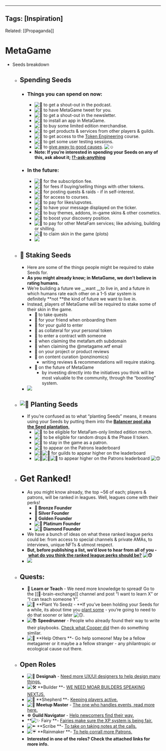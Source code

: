 
---
Tags: [Inspiration]
---
Related: [[Propaganda]]
# MetaGame
- Seeds breakdown
    - ## Spending Seeds
        - ### Things you can spend on now:
            - ![💸](https://mail.google.com/mail/e/1f4b8) to get a shout-out in the podcast.
            - ![💸](https://mail.google.com/mail/e/1f4b8) to have MetaGame tweet for you.
            - ![💸](https://mail.google.com/mail/e/1f4b8) to get a shout-out in the newsletter.
            - ![💸](https://mail.google.com/mail/e/1f4b8) to install an app in MetaGame.
            - ![💸](https://mail.google.com/mail/e/1f4b8) to buy some limited edition merchandise.
            - ![💸](https://mail.google.com/mail/e/1f4b8) to get products & services from other players & guilds.
            - ![💸](https://mail.google.com/mail/e/1f4b8) to get access to the [Token Engineering](https://email.mg2.substack.com/c/eJw9kMuOwyAMRb-mLCMezYMFi266mJ9ATnAJagIROO3k74c20kiWheRrrs-dgNCnfJgtFWKfZunY0ER8lwWJMLO9YLbBmaEfhGyZM1cnhnZgodhHRlwhLIbyjmzbxyVMQCHFj15yLRWbje6dHIB3A--11LKTDkYNo2hboVCo_nSF3QWMExp8YT5SRLaYmWgrF3W7yHstSk-MGH2IiDlEP6V13WOgo_GB5n1sQqqqN44lENYXC_UEKbgQXPJauhGNK-1DQ0u_r-ly5auXTdnHQjA9m_ody-Ynlfl2h5BnBFcl_oP3nVU6-29pMcK4oDvB6UzvG4X19chcU3UWyIhOcMWHyq267gStySghlBa9ZtXcpboVzYoEHlb8AzXgiFM) course.
            - ![💸](https://mail.google.com/mail/e/1f4b8) to get some user testing sessions.
            - ![💸](https://mail.google.com/mail/e/1f4b8) to [give away to good causes](https://email.mg2.substack.com/c/eJwtkEuOwyAQRE8TlhbgD2bBIpsscgnEp22jscGCdjy-_ZBkpFb3oqpVeuUMwpzypfZUkLyXxmsHFeEsKyBCJkeBrINXoxgZ74lXnWdjP5JQ9JQBNhNWhfkAsh92Dc5gSPHt51TylizK9UJ2zjBhrXOCcSoGObAJOgGWOzt8U83hA0QHCl6QrxSBrGpB3Mutvd_4o855ng1MEzgMLzBrjQxla1Keq0ZCjeOMMkY5rSMb1vjST9L0-Ptyt45uM2_KYQsa99O4tJGsnqks94cJeQHjq2V-o3y0SqLr3Y4Y8NIQjV3BfyHx29QHW88QIdcGvTao2MBoS0fJZTv8Q9UWWsZayYQkNdyn-hXVBmhms8EfCxeBlQ). ![☺](https://mail.google.com/mail/e/263a)️
            - **Note: If you’re interested in spending your Seeds on any of this, ask about it; [⁉-ask-anything](https://email.mg2.substack.com/c/eJwlkDGPwyAMhX9NGSMgIQ0DQ1WpQ-cbbkMEHIIugQic3uXfH22kJ1uWbT19zxoEn_KhtlSQvIvGYwMV4bcsgAiZ7AWyDk4N14FxQZzqHBvEQELRUwZYTVgU5h3Ito9LsAZDiu97TiVvyaycMB2VUAc2USnGScjOjKPomLRC9Px0NbsLEC0oeEE-UgSyqBlxK5f2duGPKheKTdk13tehfz6-7_KLhGrDGWWMclolG9a4IiZpBP697KWjq-dN2ceCxv40Nq0kq2cq8-1hQp7BuHri3wifXSXQta97DHhoiGZcwJ1weCb0wdUeIuSanNMGFesZbekguWz7_oSp9C1jrWRXSaq5S_UrqhXQeLPCP0HPfK8)**
        - ### In the future:
            - ![💸](https://mail.google.com/mail/e/1f4b8) for the subscription fee.
            - ![💸](https://mail.google.com/mail/e/1f4b8) for fees if buying/selling things with other tokens.
            - ![💸](https://mail.google.com/mail/e/1f4b8) for posting quests & raids - if in self-interest.
            - ![💸](https://mail.google.com/mail/e/1f4b8) for access to courses.
            - ![💸](https://mail.google.com/mail/e/1f4b8) to pay for likes/upvotes.
            - ![💸](https://mail.google.com/mail/e/1f4b8) to have your message displayed on the ticker.
            - ![💸](https://mail.google.com/mail/e/1f4b8) to buy themes, addons, in-game skins & other cosmetics.
            - ![💸](https://mail.google.com/mail/e/1f4b8) to boost your discovery position.
            - ![💸](https://mail.google.com/mail/e/1f4b8) to pay for other MetaFam services; like advising, building or shilling.
            - ![💸](https://mail.google.com/mail/e/1f4b8) to claim skin in the game (plots)
            - [![](https://ci5.googleusercontent.com/proxy/fIGRJMr1bErV8qZ6mRwm4vgar10Os8WHIKHqhb570bm3CLgQ58QOQBhlyACwB5aBusFIV6b99UGuAqAF6wvL0Rg_pXJ0LKGi2gQ5SlNwII9vtCyQ77f69FWrCItpimo_gYbjrZONjNjINTddy6SAUskIsJ_OJDkmzk-lNUvDfeRG-IeHVLj01MSc32qY2_W_REnesYfmYBwX5jSTZuO5t9hQBhK-tIzl_10Fl_QsZhAmFsEnAepKt2-XPs-m1eIbllJNMKsXaW__bg1L1Q_NPNXLGSRquA2mJRvYb7gOFTTn6qOoA6emhzBqUbNZEztBfeoe9pVsSO0oFP2UrVkiclQ=s0-d-e1-ft#https://cdn.substack.com/image/fetch/w_500,c_limit,f_auto,q_auto:good,fl_progressive:steep/https%3A%2F%2Fbucketeer-e05bbc84-baa3-437e-9518-adb32be77984.s3.amazonaws.com%2Fpublic%2Fimages%2F3ae3bc90-a157-4057-9722-167f5645d6a4_500x281.png)](https://email.mg2.substack.com/c/eJxVUkuO5CAMPU1ll4hPCGHBojRSL-YSkQEnhTqBDJDqrjl9k8qqJcs2xvaz_Gyh4BLTS-8xl-ZUU3ntqAN-5RVLwdQcGdPknR7lSJlonO4dHcXY-DzNCXEDv-qSDmz2w6zeQvExnPmMKMabh5aOKWIGhtbNUs2MgSQzG0aixCys6C9UOJzHYFHjE9MrBmxW_Shlzzd-v7GPKtaFLh8mF7CfnY1bDfkNFqx2xmIfp61tSryxP_8uh9-XGF19z-u0p7gkzNk_scZzQdxrxQXBxAkiTpiqzGE_sf6nFokwxo59awB423OJrRJ0bMEZzgxKqca-y7yDDf7HAF_5mqv2uHbxdt9D5rfLAbmxirRAhWx7UpWSjLV0kLMYeuEG6CdByDcbabeHpfF1i4wSSgkjVVRHO5fFrECU76e99WRb2K-lNEn_jflx_wCfHgiupiwnQ--_OtRU7XYEX14TBjAruou7ch3Am81pwYCpHoaboGg6UMLJqJjiw3BxVcnllHJFpWoquIu1KugNCyyw4Q8WpMGH)
    - ## 🥩 Staking Seeds
        - Here are some of the things people might be required to stake Seeds for.
        - **As you might already know; in MetaGame, we don’t believe in rating humans.**
        - We’re building a future we __want __to live in, and a future in which humans rate each other on a 1-5 star system is definitely **not **the kind of future we want to live in.
        - Instead, players of MetaGame will be required to stake some of their skin in the game.
            - 🥩 to take quests
            - 🥩 for your friend when onboarding them
            - 🥩 for your guild to enter
            - 🥩 as collateral for your personal token
            - 🥩 to enter a contract with someone
            - 🥩 when claiming the metafam.eth subdomain
            - 🥩 when claiming the @metagame.wtf email
            - 🥩 on your project or product reviews
            - 🥩 on content curation (ponzinomics)
                - writing reviews & recommendations will require staking.
            - 🥩 on the future of MetaGame
                - by investing directly into the initiatives you think will be most valuable to the community, through the “boosting” system.
        - [![](https://ci3.googleusercontent.com/proxy/MuREr2FenGfdd-BKfi8Y9w1QRGQvkdjmnaHVaqIUUtYpZS6S9cYfAT2wybnanlPW9W9wKhThTS-5vf_3tscPYidz_KMfa9DwobOSp1Fs7ZEHmSm2U5Kd5ejAISyBQXYGcH6RNxPYpBJlQMYyFEdoLGguxADEDJJAiwW5SkuoDfJ6WGxm86NMIifugmJeoHKM19Xmha8mXv4-TIVYKN_OiEz27mpp0ifxWaftXsYTuifg4EnKqc8wijaqe13coQFZkHyp7rLIYqouJw2VXiNAivTln4UHAMPDPTr0ZIczUaFbjXqliWpxosU9fq9ErPnWJ1jShRQb7RpomiqKyTnymkw=s0-d-e1-ft#https://cdn.substack.com/image/fetch/w_426,c_limit,f_auto,q_auto:good,fl_progressive:steep/https%3A%2F%2Fbucketeer-e05bbc84-baa3-437e-9518-adb32be77984.s3.amazonaws.com%2Fpublic%2Fimages%2F5a1c40a8-4983-4a95-81f1-3563b108de65_426x426.png)](https://email.mg2.substack.com/c/eJxVUk2PpCAQ_TXtTSMgNhw4dDaZw_4JU0Bpk1FwAWem99dv2Z42AaqgPl7lPRxUXFJ-mT2V2pzHVF87mojfZcVaMTdHwTwFb9RdMS4bbwbPlFRNKNOcETcIq6n5wGY_7Boc1JDimc97zUXzNKOYmQPQXAPzjstRjIzbgQ9yZoILeaHC4QNGhwa_ML9SxGY1z1r3chOPG_-g5XzsymFLBffZubTRU9hgQbIzVvc8LbWp6cZ__bkc8VhS8nSf12nPaclYSvhCei8VcaeKC4LLE0SeMHTYw30ixXOLvbTWqaG1AKIdxB1bLZlqwVvBLd7vWg1dER1s8DdF-C7XXNTj4uLtvocsb1cCc0MPqh20on6gZavYzFpBpFjWK4-jnAY-_tDu9rg0gVjkrGes5z0t3bHOFzlrkPXny92Gflv4f6Q02fxO5fn4gJCfCJ5SllOhd4yGmshuRwz1NWEEu6K_tKvXB3irOS0YMdPH8BNUw0bWi16RfGIcL61IXMGY0OyuGwL3iaqi2bDCAhv-Ay0-wQ8)
    - ## ![🌱](https://mail.google.com/mail/e/1f331) Planting Seeds
        - If you’re confused as to what “planting Seeds” means, it means using your Seeds by putting them into the **[Balancer pool aka the ](https://email.mg2.substack.com/c/eJwtkM2OwyAMhJ-mHCN-QhIOHPbSw75EZLCboE0gAtJt335pu5LlOcxYY30eKi0pP-2RSmWvNdfnQTbSb9moVsrsLJTngHYaJyE1Q9ujmPTEQplvmWiHsNmaT2LH6bbgoYYUX3nJjVRstWAMmZ6TGPggBY5ixIGjR-XMyL0YP61wYqDoydKd8jNFYptdaz3KRX1d5LXNkdJWOgcbtFju6OFXiAu9TfXvN-EPAq5BaHSeJDndq9sNQQxGczLaSYeSeo78dclCe1MKLgSXvI3pRIdF3wzo-rj7S8_3RXbldKWC_-l82lm236msX1cIeSXAFlleCN5eIzA33c8Y6nOmCG4j_MCpH8JvXPNCkXIjjzNUKwbBFZ-MNGoYPjAaPSWEMmI0rJVjalfR7lRhgZ3-APsRkGw)**__**[Seed plantation](https://email.mg2.substack.com/c/eJwtkM2OwyAMhJ-mHCN-QhIOHPbSw75EZLCboE0gAtJt335pu5LlOcxYY30eKi0pP-2RSmWvNdfnQTbSb9moVsrsLJTngHYaJyE1Q9ujmPTEQplvmWiHsNmaT2LH6bbgoYYUX3nJjVRstWAMmZ6TGPggBY5ixIGjR-XMyL0YP61wYqDoydKd8jNFYptdaz3KRX1d5LXNkdJWOgcbtFju6OFXiAu9TfXvN-EPAq5BaHSeJDndq9sNQQxGczLaSYeSeo78dclCe1MKLgSXvI3pRIdF3wzo-rj7S8_3RXbldKWC_-l82lm236msX1cIeSXAFlleCN5eIzA33c8Y6nOmCG4j_MCpH8JvXPNCkXIjjzNUKwbBFZ-MNGoYPjAaPSWEMmI0rJVjalfR7lRhgZ3-APsRkGw)**__[.](https://email.mg2.substack.com/c/eJwtkM2OwyAMhJ-mHCN-QhIOHPbSw75EZLCboE0gAtJt335pu5LlOcxYY30eKi0pP-2RSmWvNdfnQTbSb9moVsrsLJTngHYaJyE1Q9ujmPTEQplvmWiHsNmaT2LH6bbgoYYUX3nJjVRstWAMmZ6TGPggBY5ixIGjR-XMyL0YP61wYqDoydKd8jNFYptdaz3KRX1d5LXNkdJWOgcbtFju6OFXiAu9TfXvN-EPAq5BaHSeJDndq9sNQQxGczLaSYeSeo78dclCe1MKLgSXvI3pRIdF3wzo-rj7S8_3RXbldKWC_-l82lm236msX1cIeSXAFlleCN5eIzA33c8Y6nOmCG4j_MCpH8JvXPNCkXIjjzNUKwbBFZ-MNGoYPjAaPSWEMmI0rJVjalfR7lRhgZ3-APsRkGw)
            - ![🌱](https://mail.google.com/mail/e/1f331) to be eligible for MetaFam-only limited edition merch.
            - ![🌱](https://mail.google.com/mail/e/1f331) to be eligible for random drops & the Phase II token.
            - ![🌱](https://mail.google.com/mail/e/1f331) to stay in the game as a patron.
            - ![🌱](https://mail.google.com/mail/e/1f331) to appear on the Patrons leaderboard
            - ![🌱](https://mail.google.com/mail/e/1f331)![🌱](https://mail.google.com/mail/e/1f331) for guilds to appear higher on the leaderboard
            - ![🌱](https://mail.google.com/mail/e/1f331)![🌱](https://mail.google.com/mail/e/1f331)![🌱](https://mail.google.com/mail/e/1f331) to appear higher on the Patrons leaderboard ![🙃](https://mail.google.com/mail/e/1f643)
    - # Get Ranked!
        - As you might know already, the top ~56 of each; players & patrons, will be ranked in leagues. Well, leagues come with their perks!
            - **🥉 Bronze Founder**
            - **🥈 Silver Founder**
            - **🥇 Golden Founder**
            - **![🔘](https://mail.google.com/mail/e/1f518) Platinum Founder**
            - **![💎](https://mail.google.com/mail/e/1f48e) Diamond Founder**
        - We have a bunch of ideas on what these ranked league perks could be: from access to special channels & private AMAs, to interviews, unique NFTs & utmost respect.
        - **But, before publishing a list, we’d love to hear from all of you - [what do ](https://email.mg2.substack.com/c/eJwlkMuOhCAQRb-m2bXh5YMFi970YlaT-QFTQmmTVjCA7fj3g2NSgVAPbt1jIOMU4qHXkDI5jz4fK2qPe5oxZ4xkSxh7Z3XXdozXxGppWVd3xKV-jIgLuFnnuCFZt2F2BrIL_uznVHFBXtpwacQolWyaFmAUCq2irUU2lozi46UKm3XoDWr8YDyCRzLrV85ruonHjT9L7Pte-XD-XqVQ3j_g32jvz7B5i_H-jfGd7kVADozjIJiROICSyGRtGKpRgVAjcWUvzihjlNMSqmKVTXUp1vn3Y26SLhOv0jakDOZdmbCQqL9Cej2e4OILwZaW6fT8XyuW-3Ivm3f56NHDMKO9aOQL6T-ffkKPsaC2PWTNGkYF7RRXomku9wWXYEwo1ipSxG0oU14vmGGCBf8AncuNtw)**__**[you ](https://email.mg2.substack.com/c/eJwlkMuOhCAQRb-m2bXh5YMFi970YlaT-QFTQmmTVjCA7fj3g2NSgVAPbt1jIOMU4qHXkDI5jz4fK2qPe5oxZ4xkSxh7Z3XXdozXxGppWVd3xKV-jIgLuFnnuCFZt2F2BrIL_uznVHFBXtpwacQolWyaFmAUCq2irUU2lozi46UKm3XoDWr8YDyCRzLrV85ruonHjT9L7Pte-XD-XqVQ3j_g32jvz7B5i_H-jfGd7kVADozjIJiROICSyGRtGKpRgVAjcWUvzihjlNMSqmKVTXUp1vn3Y26SLhOv0jakDOZdmbCQqL9Cej2e4OILwZaW6fT8XyuW-3Ivm3f56NHDMKO9aOQL6T-ffkKPsaC2PWTNGkYF7RRXomku9wWXYEwo1ipSxG0oU14vmGGCBf8AncuNtw)**__**[think the ranked league perks should be?](https://email.mg2.substack.com/c/eJwlkMuOhCAQRb-m2bXh5YMFi970YlaT-QFTQmmTVjCA7fj3g2NSgVAPbt1jIOMU4qHXkDI5jz4fK2qPe5oxZ4xkSxh7Z3XXdozXxGppWVd3xKV-jIgLuFnnuCFZt2F2BrIL_uznVHFBXtpwacQolWyaFmAUCq2irUU2lozi46UKm3XoDWr8YDyCRzLrV85ruonHjT9L7Pte-XD-XqVQ3j_g32jvz7B5i_H-jfGd7kVADozjIJiROICSyGRtGKpRgVAjcWUvzihjlNMSqmKVTXUp1vn3Y26SLhOv0jakDOZdmbCQqL9Cej2e4OILwZaW6fT8XyuW-3Ivm3f56NHDMKO9aOQL6T-ffkKPsaC2PWTNGkYF7RRXomku9wWXYEwo1ipSxG0oU14vmGGCBf8AncuNtw) ![🙃](https://mail.google.com/mail/e/1f643)**
        - [![](https://ci5.googleusercontent.com/proxy/CTUrEsJBUWbWWO69R8cTllVl6Pp-j6ydTs3OlTqQCV5_VoK3uhy155eOQXMLSQ85zyN9atNgtu-YF2XpOI3mauM1CYXMd4_Mfv81G7E0hldtOSPOB84-oRyHjFiipeRf4yDe_xjiocdHhvNSgAfbz3d5pmjjUgyau4odXfa6VR6igqMV5zzJfclbi_bdoeP7bqwGnt0Mfl4gGGCm6e41mamKu_1dpkn18kH_0FfvUoGq9SboXXY69ldgl6VntwJp4YK9MCikjdjOJZF2OfsjydKqHrmQS9aCaR_14ltt-XJwXdMf0SVPwIdRJI-j7uXnC95J6P3nbsWbRK2cbk5AC2qO=s0-d-e1-ft#https://cdn.substack.com/image/fetch/w_1640,c_limit,f_auto,q_auto:good,fl_progressive:steep/https%3A%2F%2Fbucketeer-e05bbc84-baa3-437e-9518-adb32be77984.s3.amazonaws.com%2Fpublic%2Fimages%2F4c67286d-9e3c-4bc9-b8e2-a1698b6ec899_820x778.png)](https://email.mg2.substack.com/c/eJxVUkuO5CAMPU1ll4hPPrBgURqpF3OJyICToE4gA6S6a07fJFm1ZNnG2H6Wnw1knEN8qz2kXJ1qzO8dlcevtGLOGKsjYRydVWIQlHWVVa2lohOVS-MUETdwq8rxwGo_9OoMZBf8mc-IZLxalDYA0lhjbcf4RKfJdhNIS-VAS4iQGxUO69AbVPjC-A4eq1UtOe_pwZ8P9lHEWN-kQ6cM5rMxYSsht8GMxU6YzXLa0iaHB_vz73b4cw7Blve0jnsMc8SU3AtLPGXEvVTcEKw7QboTpih9mE8s_7FG0mltRFtrAF63fMBadlTUYDVnGodBirZJvIEN_gcPX-meq_S4d3G515DpclvTD0z0tpbITd1qI2stkNVAeyl0j0ZIOQpGvodBNLufK1e2yCihlDBSRDa0sambJHT5-2UeLdlm9mspVVR_Q1qeH-DigmBLynwydP2VocZit8O7_B7Rg17R3tzl-wAuNscZPcZyGHaErGhPCSdCMsn7_uaqkMsp5ZIOsirgNpQqrzbMMMOGPy2xw7I)
    - ## Quests:
        - 🧠 **Learn or Teach** - We need more knowledge to spread! Go to the [[🧠-brain-exchange]] channel and post “I want to learn X” or “I can teach someone Y”.
        - ![🌱](https://mail.google.com/mail/e/1f331) **Plant Yo Seedz - **If you’ve been holding your Seeds for a while, its about time you [plant some](https://email.mg2.substack.com/c/eJwlkM2OwyAMhJ-mHCN-Ag0HDr30sC8RGXATtAlEQLrN2y9ppJHnMGPZ-hxUnFI-zJZKJecY67GhifhXFqwVM9kL5jF4M9wHxiXxpvdskAMJZXxlxBXCYmrekWy7XYKDGlI8-5xqLshstLKaIrtz7qz2TlGvBo89lYoyRZW9rsLuA0aHBt-YjxSRLGaudSs38bjxZ5PFCt2W0lI6Cwu0bu7w42aIE34bos0zb0Y_CFQCk9465GhlL14vD0xpSVFLy63n7QVPz00S2q-cUcYop026Y50v8qVB1s_b3Xq6Trwruy0V3G_n0kqy-Ullfjwh5BnBt8p0cvhmDcPYfN1jqMeIEeyC_iJUL8xfZuOEEXPD70eohilGBR0010Kpi0hDKBgTmt01acd9alvRrI3CBCv-A_uOkjM) - you’re going to need to do that sooner or later ![🙃](https://mail.google.com/mail/e/1f643).
        - ![📚](https://mail.google.com/mail/e/1f4da) **Speedrunner** - People who already found their way to write their playbooks. [Check what Cooper did](https://email.mg2.substack.com/c/eJwlkMGOhCAMhp9mOE4oKMqBw2aTOexLmCpVyaoYqDPr2y_OJA2loeXv_w3INMV0uj1mFtfR8bmT2-iVF2KmJI5MqQvetU0LqhbeVR7auhUhd2MiWjEsjtNBYj_6JQzIIW5Xv5JWaTG7uqXeKA-ox4EqqKwxZDSS1QbHEfGjiocPtA3k6EnpjBuJxc3Me77pr5t6lOBXuPa5D3Et1XeMcceZ05VKnRn5yOUCWhspm8pAA7atQUorQllGgQSQSpawd7j7XI8Wa_57DrdKrpO656Mvnwy_l4BI7ifm-euBIc2EvrRMl9H3W_HZlbweW-Czow37hfwHAX84vqF0E22UCl_fITswILVsrSq2zcdyYaQBtIXGiiLuY5na3EqME670D0dCiWA) then do something similar.
        - ![🏥](https://mail.google.com/mail/e/1f3e5) **Help Others **- Go help someone! May be a fellow metagamer or it maybe a a fellow stranger - any philantropic or ecological cause out there.
    - ## Open Roles
        - ![🎨](https://mail.google.com/mail/e/1f3a8) **Designah** - [Need more UX/UI designers to help design many things.](https://email.mg2.substack.com/c/eJwlkE2OwyAMhU9TdhNh8kNYsKg06mIuETngpGgSiIA0k9sPaSXLYGE_8z6DmeYQT72FlNmVhnxupD0daaGcKbI9URyc1b3sQbTM6sZC3_bMpWGKRCu6Ree4E9v2cXEGswv-6hdciZo9tRA4QtPItsOWd7ZupB2VgKncuZqK0Hsr7taRN6TpRfEMntiinzlv6Vbfb-JR4jiOyodLvUqh1N-U3OwxffUtmZ6knLiEBoRVJMzU8kmilAqBM1f-IoADcMFLqAoqm9pJYZv_XubW8HUWVdrHlNH8ViasLOqfkJ73B7r4JLSlZb58vt-KzaGc6-5dPgfyOC5kPwTyB-ObyTCTp1jw2gGzhg54zXslVN11H8cFUQ1QK5CKleU2lCmvV8o440r_ShqH2A)
        - ![🛠](https://mail.google.com/mail/e/1f6e0)️ **Builder **- [WE NEED MOAR BUILDERS SPEAKING NEXTJS.](https://email.mg2.substack.com/c/eJwlkEuOwyAMhk9TdhNhyIsFi86ii7lE5ICTokkgAtJMbj-klSxblp__ZzDTHOKpt5Ayu9yQz420pyMtlDNFtieKg7O673oQDbO6ttA3PXNpmCLRim7ROe7Etn1cnMHsgr_6BVdCsqfuSGGtJtMhTaIxzdRaVRvCepqUkRI-V3G3jrwhTS-KZ_DEFv3MeUs3eb-JR7HjOCofru1VCiX_3t1iKX4pMYKVho_UNjX2HUI3dtYao2owI3DmyisCOAAXvJiqoLKpmRQ2-e9lbjVfZ1GlfUwZzW9lwsqi_gnpeX-gi09CW1rmS-a7VlQOJa67d_kcyOO4kP0AyB-KbyTDTJ5ioWsHzBpa4JL3SijZth_BhZAEkAo6xcpxG8qU1ytlnHGlf6pSiU4)
        - ![🐶](https://mail.google.com/mail/e/1f436) **Shepherd **- [Keeping players active.](https://email.mg2.substack.com/c/eJwlkEuOhCAQhk_T7MZQPBQWLHrTi9nOAQwtpZJRMIDtePvB7qRSlUo9_2-wBaeYTrPFXMjl-nJuaAIeecFSMJE9Y-q9M6pTwCRxRjhQUhGf-zEhrtYvpqQdybY_Fz_Y4mO4-hnVjJPZaKlkK1lrhe06GJkE2tEWKWthRBDwuWp35zEMaPCF6YwByWLmUrZ84_cbe1Q7jqMJ8dre5Fjznxm3GZP7Qhy7QfFRWDUIRlFxJpB3QsuRI0NJfP2FAQWgjFbTDTQuy1FbWf5ew03QdWJN3p-52OG3GeJKkvmOeb4_rE8zWldbpkvnu1Zl9jWue_Dl7DHY54LuQ6B8ML6Z9BMGTBWv620x0ALlVGmmedt-FFdEHIBr6DSpx12sU8GsWOxkV_wH1ICHgA)
        - ![🎊](https://mail.google.com/mail/e/1f38a) **Meetup Master** - [The one who handles events, read more here.](https://email.mg2.substack.com/c/eJwlkMuugyAQhp-m7Gq4qOCCRTddnKTPYLgMlhwFA1iPb3-wJpOZTOb6f0YVmGI65BpzQacby7GCDLDnGUqBhLYMafRWCi4I7ZCVrSWiE8jn0SWARflZlrQBWjc9e6OKj-Hsp3igDL0lEVzbXmDMnW5xb3TvKCagmaNOMAPXVbVZD8GAhA-kIwZAs3yXsuYbe9zos9q-702I5_Ymx5q_AMq23l8q1y_vznCigaveDrylhgrKeS84ocZxa5xGvj5ECSYEU1xtaEhjc-cG1ZW_j7m1eJlokzedizK_jYkLSvIn5vfjqXx6g7K1ZTrFfmtV61jjsgVfjhGC0jPYC0O5WH7BjBMESJWxHVWRpCeYYTHQgfX9JbtyYoSwgfAB1eM21qkgFyhqUgv8A06Witc)
        - ☸️ **Guild Navigator** - [Help newcomers find their way.](https://email.mg2.substack.com/c/eJwlkMuOhCAQRb-m2bXh4QMWLHrTk8xifsEgVdpkFAxgO_79YJtUIBWKuvceazJOIR56DSmT8-jzsaL2uKcZc8ZItoSxd6BlJxlvCOgamGwkcakfI-Ji3Kxz3JCs2zA7a7IL_pznVHFBXhrqrsbBKoMGOFCwoKiUvK0bRGORX6pmA4feosY3xiN4JLN-5bymm3jc-LPUvu-VD-f2KoXSf21uhvuPebvJ5BDv40ittExwLlQtoVHQFsfQ8LbjgkNLXLHEGWWMclpKVayC1IzKNPnvbW81XSZepW1I2djfyoaFRP0d0uvxNC6-ivsyMp1xP28lbV_uZfMuHz16M8wIF4h80fyg6Sf0GAtl6E3WrGVUUKm4Em17BS-kBGNCsU6RIg6h_PJ6wWwms-A_tzOLaw)
        - **![✨](https://mail.google.com/mail/e/2728) Fairy **- [Fairies make sure the XP system is being fair.](https://email.mg2.substack.com/c/eJwlkL2OwyAQhJ8mdLFYMA4UFGlSXHXldRY_awedDRHg5Pz2hxNpBVqxzOx8zlScU971I5VKjmOs-wN1xFdZsFbMZCuYx-C1vEhggnjde5BCklDGKSOuJiy65g3JY7NLcKaGFI95RhXj5K45wuAcQO8sH4wFz5UV0qpJNBnB8ONqNh8wOtT4xLyniGTR91of5cSvJ3Zr9Xq9upgO9a6k1v98n28m5P08SSfRYA84yZ6Ki6QS-kmYC1jLBRgS2i4MKABltJXqoPNFTMqI-vd0p56uM-vKZks17rdzaSVZf6Vyvx76dzS-jcxHzvdbizm2e91iqPuI0dgF_YdA_WB8MxlnjJgbXj-aqmEAyqlUTPFh-CRuiDgAV3BRpJn71H5FvWI1s1nxH8EEiC0)
        - ![✒](https://mail.google.com/mail/e/2712)️ **Scribe **- [To take on taking notes at the calls.](https://email.mg2.substack.com/c/eJwlULuOhDAM_JpNdygvHilSbLPFtfcByCQGooMEJWE5_v7CIlm2LI89njGQcQrx1FtImVypz-eG2uORFswZI9kTxt5Z3bUd4zWxWlrW1R1xqR8j4gpu0TnuSLZ9WJyB7IK_8JwqLsisRWcUDFRwOZiWDkzRxsoOpB0Nio6pmxV269Ab1PjGeAaPZNFzzlt6iOeDv0ocx1H5cF2vUij9j4luwK-Ri1ZYCeNQozS2UbWEFlTNUQGgUcSVTzijjFFOS6iKVTbVo4I6_73NQ9J14lXah5TB_FYmrCTq75Dm5wtcnBFsgUyXys-siOxLXXfv8tmjh2FBe-vPt4kfR_oJPcZiru0ha9YwKminuBJNc-stBgnGhGKtIoXchrLl9YoZJljxH0XDiFA)
        - ![☔](https://mail.google.com/mail/e/2614) **Rainmaker **- [To help corrall more Patrons.](https://email.mg2.substack.com/c/eJwlkM-OhCAMxp9muK3hjyIcOMxlDnvcFzBVqpJVMIDj-vaLY9KUUNp-fL8BMk4hnmYLKZMrdfnc0Hg80oI5YyR7wtg5a1SrGG-INbVlqlHEpW6MiCu4xeS4I9n2fnEDZBf81c-p5oLMxgoAXttWippZNdRc93SsR8mklLUFeqvCbh36AQ2-MZ7BI1nMnPOWHuL54K8Sx3FUPlzbqxTK_QecX-EX41ffCK5V36oGmxqEBkobZUdZahZUUXDlM5xRxiinJXTFKpuaUUOT_97Do6brxKu09ynD8FsNYSXRfIc0P1_g4oxgS8t0Gf28FZ9dOdfdu3x26KFf0N4I8s3xA6Wb0GMsfG0H2TDJqKBKcy2kvC0XRoIxoVmrSRG3oUx5s2KGCVb8B07CiJ8)
        - **Interested in one of the roles? Check the attached links for more info.**
